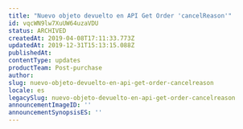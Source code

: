 ```yaml
---
title: "Nuevo objeto devuelto en API Get Order 'cancelReason'"
id: vqcWN9lw7XuUW64uzaVDU
status: ARCHIVED
createdAt: 2019-04-08T17:11:33.773Z
updatedAt: 2019-12-31T15:13:15.088Z
publishedAt: 
contentType: updates
productTeam: Post-purchase
author: 
slug: nuevo-objeto-devuelto-en-api-get-order-cancelreason
locale: es
legacySlug: nuevo-objeto-devuelto-en-api-get-order-cancelreason
announcementImageID: ''
announcementSynopsisES: ''
---
```



